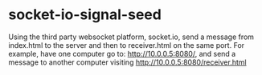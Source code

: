 # socket-io-signal-seed

Using the third party websocket platform, socket.io, send a message from index.html to the server and then to receiver.html on the same port. For example,
have one computer go to: http://10.0.0.5:8080/, and send a message to another computer visiting http://10.0.0.5:8080/receiver.html
